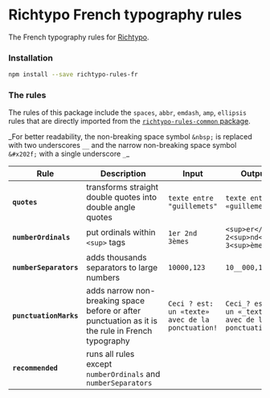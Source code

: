 # Richtypo French typography rules

The French typography rules for [Richtypo](https://github.com/sapegin/richtypo.js).

### Installation

```bash
npm install --save richtypo-rules-fr
```

### The rules

The rules of this package include the `spaces`, `abbr`, `emdash`, `amp`, `ellipsis` rules that are directly imported from the [`richtypo-rules-common` package](https://github.com/sapegin/richtypo.js/packages/richtypo-rules-common).

_For better readability, the non-breaking space symbol `&nbsp;` is replaced with two underscores `__` and the narrow non-breaking space symbol `&#x202f;` with a single underscore `_`\_

| Rule | Description | Input | Output |
| --- | --- | --- | --- |
| **`quotes`** | transforms straight double quotes into double angle quotes | `texte entre "guillemets"` | `texte entre «guillemets»` |
| **`numberOrdinals`** | put ordinals within `<sup>` tags | `1er 2nd 3èmes` | `<sup>er</sup> 2<sup>nd</sup> 3<sup>èmes` |
| **`numberSeparators`** | adds thousands separators to large numbers | `10000,123` | `10__000,123` |
| **`punctuationMarks`** | adds narrow non-breaking space before or after punctuation as it is the rule in French typography | `Ceci ? est: un «texte» avec de la ponctuation!` | `Ceci_? est_: un «_texte_» avec de la ponctuation_!` |
| **`recommended`** | runs all rules except `numberOrdinals` and `numberSeparators` |  |  |
